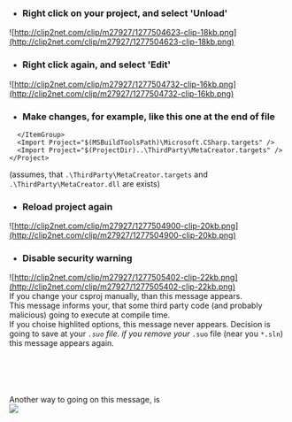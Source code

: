   * ### Right click on your project, and select 'Unload' ###
![http://clip2net.com/clip/m27927/1277504623-clip-18kb.png](http://clip2net.com/clip/m27927/1277504623-clip-18kb.png)

  * ### Right click again, and select 'Edit' ###
![http://clip2net.com/clip/m27927/1277504732-clip-16kb.png](http://clip2net.com/clip/m27927/1277504732-clip-16kb.png)

  * ### Make changes, for example, like this one at the end of file ###
```
  </ItemGroup>
  <Import Project="$(MSBuildToolsPath)\Microsoft.CSharp.targets" />
  <Import Project="$(ProjectDir)..\ThirdParty\MetaCreator.targets" />
</Project>
```
(assumes, that `.\ThirdParty\MetaCreator.targets` and `.\ThirdParty\MetaCreator.dll` are exists)

  * ### Reload project again ###
![http://clip2net.com/clip/m27927/1277504900-clip-20kb.png](http://clip2net.com/clip/m27927/1277504900-clip-20kb.png)

  * ### Disable security warning ###
![http://clip2net.com/clip/m27927/1277505402-clip-22kb.png](http://clip2net.com/clip/m27927/1277505402-clip-22kb.png)<br>
If you change your csproj manually, than this message appears.<br>
This message informs your, that some third party code (and probably malicious) going to execute at compile time.<br>
If you choise highlited options, this message never appears. Decision is going to save at your <code>*.suo</code> file. if you remove your <code>*.suo</code> file (near you <code>*.sln</code>) this message appears again.<br>
<br>
<BR><br>
<br>
<br>
Another way to going on this message, is<br>
<img src='http://clip2net.com/clip/m27927/1277505896-clip-24kb.png' />